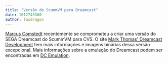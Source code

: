 ```yaml
---
title: "Versão do ScummVM para Dreamcast"
date: 1012743360
author: laxdragon
---
```


[Marcus Comstedt](https://sourceforge.net/sendmessage.php?touser=446790) recentemente se comprometeu a criar uma versão do SEGA Dreamcast do ScummVM para CVS. O site [Mark Thomas' Dreamcast Development](http://www.doc.ic.ac.uk/~mbt99/dcdev/) tem mais informações e imagens binárias dessa versão excepcional. Mais informações sobre a emulação do Dreamcast podem ser encontradas em [DC Emulation](http://www.dcemulation.com/).
